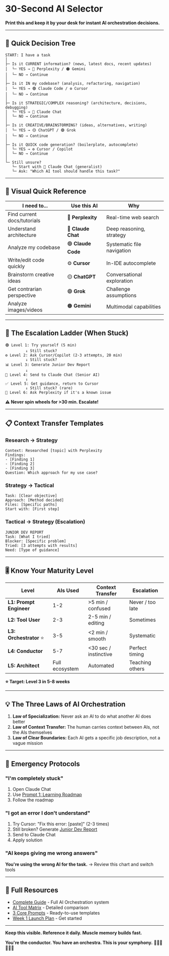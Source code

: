 # 30-Second AI Selector

**Print this and keep it by your desk for instant AI orchestration decisions.**

---

## 🎯 Quick Decision Tree

```
START: I have a task
│
├─ Is it CURRENT information? (news, latest docs, recent updates)
│  └─ YES → 🔴 Perplexity / 🟠 Gemini
│  └─ NO → Continue
│
├─ Is it IN my codebase? (analysis, refactoring, navigation)
│  └─ YES → 🟢 Claude Code / ⚙️ Cursor
│  └─ NO → Continue
│
├─ Is it STRATEGIC/COMPLEX reasoning? (architecture, decisions, debugging)
│  └─ YES → 🔵 Claude Chat
│  └─ NO → Continue
│
├─ Is it CREATIVE/BRAINSTORMING? (ideas, alternatives, writing)
│  └─ YES → 🟡 ChatGPT / 🟣 Grok
│  └─ NO → Continue
│
├─ Is it QUICK code generation? (boilerplate, autocomplete)
│  └─ YES → ⚙️ Cursor / Copilot
│  └─ NO → Continue
│
└─ Still unsure?
   └─ Start with 🔵 Claude Chat (generalist)
   └─ Ask: "Which AI tool should handle this task?"
```

---

## 🎨 Visual Quick Reference

| **I need to...** | **Use this AI** | **Why** |
|------------------|-----------------|---------|
| Find current docs/tutorials | 🔴 **Perplexity** | Real-time web search |
| Understand architecture | 🔵 **Claude Chat** | Deep reasoning, strategy |
| Analyze my codebase | 🟢 **Claude Code** | Systematic file navigation |
| Write/edit code quickly | ⚙️ **Cursor** | In-IDE autocomplete |
| Brainstorm creative ideas | 🟡 **ChatGPT** | Conversational exploration |
| Get contrarian perspective | 🟣 **Grok** | Challenge assumptions |
| Analyze images/videos | 🟠 **Gemini** | Multimodal capabilities |

---

## 🔄 The Escalation Ladder (When Stuck)

```
🟢 Level 1: Try yourself (5 min)
         ↓ Still stuck?
⚙️ Level 2: Ask Cursor/Copilot (2-3 attempts, 20 min)
         ↓ Still stuck?
📊 Level 3: Generate Junior Dev Report
         ↓
🔵 Level 4: Send to Claude Chat (Senior AI)
         ↓
✅ Level 5: Get guidance, return to Cursor
         ↓ Still stuck? (rare)
🔴 Level 6: Ask Perplexity if it's a known issue
```

**⚠️ Never spin wheels for >30 min. Escalate!**

---

## 📋 Context Transfer Templates

### Research → Strategy
```
Context: Researched [topic] with Perplexity
Findings:
- [Finding 1]
- [Finding 2]
- [Finding 3]
Question: Which approach for my use case?
```

### Strategy → Tactical
```
Task: [Clear objective]
Approach: [Method decided]
Files: [Specific paths]
Start with: [First step]
```

### Tactical → Strategy (Escalation)
```
JUNIOR DEV REPORT
Task: [What I tried]
Blocker: [Specific problem]
Tried: [3 attempts with results]
Need: [Type of guidance]
```

---

## 🎚️ Know Your Maturity Level

| **Level** | **AIs Used** | **Context Transfer** | **Escalation** |
|-----------|--------------|---------------------|----------------|
| **L1: Prompt Engineer** | 1-2 | >5 min / confused | Never / too late |
| **L2: Tool User** | 2-3 | 2-5 min / editing | Sometimes |
| **L3: Orchestrator** ⭐ | 3-5 | <2 min / smooth | Systematic |
| **L4: Conductor** | 5-7 | <30 sec / instinctive | Perfect timing |
| **L5: Architect** | Full ecosystem | Automated | Teaching others |

**⭐ Target: Level 3 in 5-8 weeks**

---

## 💡 The Three Laws of AI Orchestration

1. **Law of Specialization:** Never ask an AI to do what another AI does better
2. **Law of Context Transfer:** The human carries context between AIs, not the AIs themselves
3. **Law of Clear Boundaries:** Each AI gets a specific job description, not a vague mission

---

## 🚨 Emergency Protocols

### "I'm completely stuck"
1. Open Claude Chat
2. Use [Prompt 1: Learning Roadmap](../PROMPTS/prompt-1-roadmap.md)
3. Follow the roadmap

### "I got an error I don't understand"
1. Try Cursor: "Fix this error: [paste]" (2-3 times)
2. Still broken? Generate [Junior Dev Report](../PROMPTS/prompt-3-senior-junior.md)
3. Send to Claude Chat
4. Apply solution

### "AI keeps giving me wrong answers"
**You're using the wrong AI for the task.**
→ Review this chart and switch tools

---

## 🔗 Full Resources

- [Complete Guide](../COMPLETE-GUIDE.md) - Full AI Orchestration system
- [AI Tool Matrix](../TOOLS/ai-tool-matrix.csv) - Detailed comparison
- [3 Core Prompts](../PROMPTS/) - Ready-to-use templates
- [Week 1 Launch Plan](../WORKFLOWS/week-1-launch-plan.md) - Get started

---

**Keep this visible. Reference it daily. Muscle memory builds fast.**

**You're the conductor. You have an orchestra. This is your symphony.** 🎻🎺🎸🥁🎹🎷
